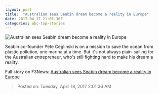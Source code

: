 ```yaml
---
layout: post
title:  "Australian sees Seabin dream become a reality in Europe"
date: 2017-04-17 21:01:36Z
categories: abc-top-stories
---
```


![Australian sees Seabin dream become a reality in Europe](http://www.abc.net.au/news/image/8446116-1x1-700x700.jpg)

Seabin co-founder Pete Ceglinski is on a mission to save the ocean from plastic pollution, one marina at a time. But it's not always plain-sailing for the Australian entrepreneur, who's still fighting hard to make his dream a reality.


Full story on F3News: [Australian sees Seabin dream become a reality in Europe](http://www.f3nws.com/n/v3sEDB)

> Posted on: Tuesday, April 18, 2017 2:01:36 AM
